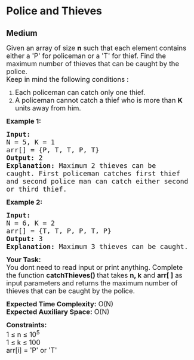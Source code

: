 # Police and Thieves
## Medium
<div class="problems_problem_content__Xm_eO"><p><span style="font-size:18px">Given an array of size <strong>n</strong> such that each element contains either a 'P' for policeman or a 'T' for thief. Find the maximum number of thieves that can be caught by the police.&nbsp;<br>
Keep in mind the following conditions :</span></p>

<ol>
	<li><span style="font-size:18px">Each policeman can catch only one thief.</span></li>
	<li><span style="font-size:18px">A policeman cannot catch a thief who is more than <strong>K</strong> units away from him.</span></li>
</ol>

<p><strong><span style="font-size:18px">Example 1:</span></strong></p>

<pre><span style="font-size:18px"><strong>Input:</strong>
N = 5, K = 1
arr[] = {P, T, T, P, T}
<strong>Output:</strong> 2
<strong>Explanation:</strong> Maximum 2 thieves can be 
caught. First policeman catches first thief 
and second police man can catch either second 
or third thief.</span></pre>

<p><span style="font-size:18px"><strong>Example 2:</strong></span></p>

<pre><span style="font-size:18px"><strong>Input:</strong>
N = 6, K = 2
arr[] = {T, T, P, P, T, P}
<strong>Output:</strong> 3
<strong>Explanation: </strong>Maximum 3 thieves can be caught.</span></pre>

<p><span style="font-size:18px"><strong>Your Task: &nbsp;</strong><br>
You dont need to read input or print anything. Complete the function <strong>catchThieves() </strong>that takes <strong>n, k</strong> and <strong>arr[ ]</strong>&nbsp;as input parameters and returns the maximum number of thieves that can be caught by the police.&nbsp;</span></p>

<p><span style="font-size:18px"><strong>Expected Time Complexity:</strong> O(N)<br>
<strong>Expected Auxiliary Space:</strong> O(N)</span></p>

<p><span style="font-size:18px"><strong>Constraints:</strong><br>
1 ≤ n ≤&nbsp;10<sup>5</sup><br>
1 ≤&nbsp;k ≤&nbsp;100<br>
arr[i] = 'P' or 'T'</span></p>
</div>